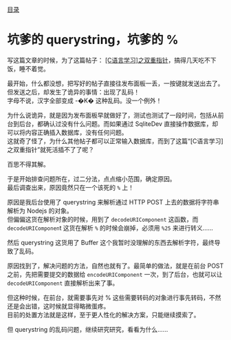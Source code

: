 [目录](./)
# 坑爹的 querystring，坑爹的 %

写这篇文章的时候，为了这篇帖子： [[C语言学习]之双重指针](/挨踢技术/技术博客/C语言学习之双重指针)，搞得几天吃不下饭，睡不着觉。

最开始，什么都没想，把写好的帖子直接往发布面板一丢，一按键就发送出去了。  
但发送之后，却发生了诡异的事情：出现了乱码！  
字母不说，汉字全部变成 -�K� 这种乱码。没一个例外！

为什么说诡异，就是因为发布面板早就做好了，测试也测试了一段时间，包括从前台到后台，都确认过没有什么问题。而如果通过 SqliteDev 直接操作数据库，却可以将内容正确插入数据库，没有任何问题。  
这就奇了怪了，为什么其他帖子都可以正常输入数据库，而到了这篇“[C语言学习]之双重指针”就死活插不了了呢？

百思不得其解。

于是开始排查问题所在，过二分法，点点缩小范围，确定原因。  
最后调查出来，原因竟然只在一个该死的 `%` 上！

原因是我后台使用了 querystring 来解析通过 HTTP POST 上去的数据将字符串解析为 Nodejs 的对象。  
但偏偏这货在解析对象的时候，用到了 `decodeURIComponent` 这函数，而 `decodeURIComponen`t 这货在解析 `%` 的时候会崩掉，必须用 `%25` 来进行转义……

然后 querystring 这货用了 Buffer 这个我暂时没理解的东西去解析字符，最终导致了乱码。

原因找到了，解决问题的方法，自然也就有了。最简单的做法，就是在前台 POST 之前，先把需要提交的数据给 `encodeURIComponent` 一次，到了后台，也就可以让 `decodeURIComponent` 直接解析出来了事。

但这种时候，在前台，就需要事先对 % 这些需要转码的对象进行事先转码，不然还是会出错，这时候就显得略微蛋疼。  
目前的处置方法就是这样，至于更人性化的解决方案，只能继续摸索了。

但 querystring 的乱码问题，继续研究研究，看看为什么……